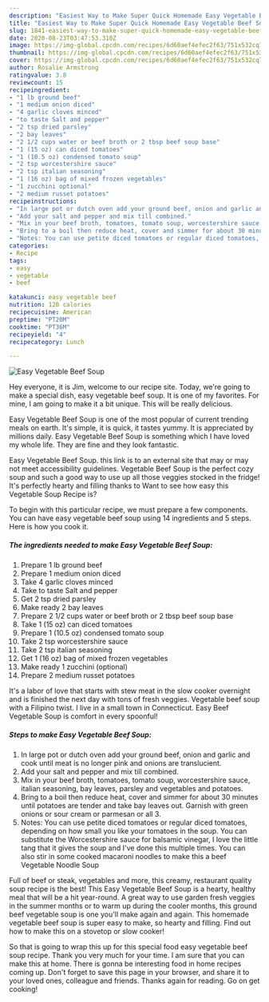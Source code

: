 ```yaml
---
description: "Easiest Way to Make Super Quick Homemade Easy Vegetable Beef Soup"
title: "Easiest Way to Make Super Quick Homemade Easy Vegetable Beef Soup"
slug: 1841-easiest-way-to-make-super-quick-homemade-easy-vegetable-beef-soup
date: 2020-08-23T03:47:53.310Z
image: https://img-global.cpcdn.com/recipes/6d60aef4efec2f63/751x532cq70/easy-vegetable-beef-soup-recipe-main-photo.jpg
thumbnail: https://img-global.cpcdn.com/recipes/6d60aef4efec2f63/751x532cq70/easy-vegetable-beef-soup-recipe-main-photo.jpg
cover: https://img-global.cpcdn.com/recipes/6d60aef4efec2f63/751x532cq70/easy-vegetable-beef-soup-recipe-main-photo.jpg
author: Rosalie Armstrong
ratingvalue: 3.8
reviewcount: 15
recipeingredient:
- "1 lb ground beef"
- "1 medium onion diced"
- "4 garlic cloves minced"
- "to taste Salt and pepper"
- "2 tsp dried parsley"
- "2 bay leaves"
- "2 1/2 cups water or beef broth or 2 tbsp beef soup base"
- "1 (15 oz) can diced tomatoes"
- "1 (10.5 oz) condensed tomato soup"
- "2 tsp worcestershire sauce"
- "2 tsp italian seasoning"
- "1 (16 oz) bag of mixed frozen vegetables"
- "1 zucchini optional"
- "2 medium russet potatoes"
recipeinstructions:
- "In large pot or dutch oven add your ground beef, onion and garlic and cook until meat is no longer pink and onions are translucient."
- "Add your salt and pepper and mix till combined."
- "Mix in your beef broth, tomatoes, tomato soup, worcestershire sauce, italian seasoning, bay leaves, parsley and vegetables and potatoes."
- "Bring to a boil then reduce heat, cover and simmer for about 30 minutes until potatoes are tender and take bay leaves out. Garnish with green onions or sour cream or parmesan or all 3."
- "Notes: You can use petite diced tomatoes or regular diced tomatoes, depending on how small you like your tomatoes in the soup. You can substitute the Worcestershire sauce for balsamic vinegar, I love the little tang that it gives the soup and I&#39;ve done this multiple times. You can also stir in some cooked macaroni noodles to make this a beef Vegetable Noodle Soup"
categories:
- Recipe
tags:
- easy
- vegetable
- beef

katakunci: easy vegetable beef 
nutrition: 120 calories
recipecuisine: American
preptime: "PT20M"
cooktime: "PT36M"
recipeyield: "4"
recipecategory: Lunch

---
```



![Easy Vegetable Beef Soup](https://img-global.cpcdn.com/recipes/6d60aef4efec2f63/751x532cq70/easy-vegetable-beef-soup-recipe-main-photo.jpg)

Hey everyone, it is Jim, welcome to our recipe site. Today, we're going to make a special dish, easy vegetable beef soup. It is one of my favorites. For mine, I am going to make it a bit unique. This will be really delicious.

Easy Vegetable Beef Soup is one of the most popular of current trending meals on earth. It's simple, it is quick, it tastes yummy. It is appreciated by millions daily. Easy Vegetable Beef Soup is something which I have loved my whole life. They are fine and they look fantastic.

Easy Vegetable Beef Soup. this link is to an external site that may or may not meet accessibility guidelines. Vegetable Beef Soup is the perfect cozy soup and such a good way to use up all those veggies stocked in the fridge! It&#39;s perfectly hearty and filling thanks to Want to see how easy this Vegetable Soup Recipe is?


To begin with this particular recipe, we must prepare a few components. You can have easy vegetable beef soup using 14 ingredients and 5 steps. Here is how you cook it.

<!--inarticleads1-->

##### The ingredients needed to make Easy Vegetable Beef Soup:

1. Prepare 1 lb ground beef
1. Prepare 1 medium onion diced
1. Take 4 garlic cloves minced
1. Take to taste Salt and pepper
1. Get 2 tsp dried parsley
1. Make ready 2 bay leaves
1. Prepare 2 1/2 cups water or beef broth or 2 tbsp beef soup base
1. Take 1 (15 oz) can diced tomatoes
1. Prepare 1 (10.5 oz) condensed tomato soup
1. Take 2 tsp worcestershire sauce
1. Take 2 tsp italian seasoning
1. Get 1 (16 oz) bag of mixed frozen vegetables
1. Make ready 1 zucchini (optional)
1. Prepare 2 medium russet potatoes


It&#39;s a labor of love that starts with stew meat in the slow cooker overnight and is finished the next day with tons of fresh veggies. Vegetable beef soup with a Filipino twist. I live in a small town in Connecticut. Easy Beef Vegetable Soup is comfort in every spoonful! 

<!--inarticleads2-->

##### Steps to make Easy Vegetable Beef Soup:

1. In large pot or dutch oven add your ground beef, onion and garlic and cook until meat is no longer pink and onions are translucient.
1. Add your salt and pepper and mix till combined.
1. Mix in your beef broth, tomatoes, tomato soup, worcestershire sauce, italian seasoning, bay leaves, parsley and vegetables and potatoes.
1. Bring to a boil then reduce heat, cover and simmer for about 30 minutes until potatoes are tender and take bay leaves out. Garnish with green onions or sour cream or parmesan or all 3.
1. Notes: You can use petite diced tomatoes or regular diced tomatoes, depending on how small you like your tomatoes in the soup. You can substitute the Worcestershire sauce for balsamic vinegar, I love the little tang that it gives the soup and I&#39;ve done this multiple times. You can also stir in some cooked macaroni noodles to make this a beef Vegetable Noodle Soup


Full of beef or steak, vegetables and more, this creamy, restaurant quality soup recipe is the best! This Easy Vegetable Beef Soup is a hearty, healthy meal that will be a hit year-round. A great way to use garden fresh veggies in the summer months or to warm up during the cooler months, this ground beef vegetable soup is one you&#39;ll make again and again. This homemade vegetable beef soup is super easy to make, so hearty and filling. Find out how to make this on a stovetop or slow cooker! 

So that is going to wrap this up for this special food easy vegetable beef soup recipe. Thank you very much for your time. I am sure that you can make this at home. There is gonna be interesting food in home recipes coming up. Don't forget to save this page in your browser, and share it to your loved ones, colleague and friends. Thanks again for reading. Go on get cooking!

